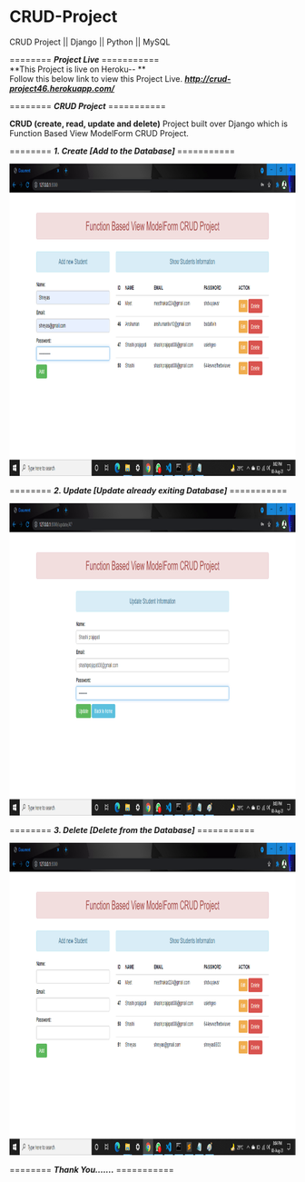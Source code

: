 # CRUD-Project
CRUD Project || Django || Python || MySQL

======== ***Project Live*** =========== <br/>
**This Project is live on Heroku-- ** <br/>
Follow this below link to view this Project Live.
***http://crud-project46.herokuapp.com/***

 ======== ***CRUD Project*** =========== <br/>

**CRUD (create, read, update and delete)** Project built over Django which is Function Based View ModelForm CRUD Project.
<br/>

======== ***1. Create [Add to the Database]*** =========== <br/>

<img src="student/screenshots/add.png" width="750" height="550">


======== ***2. Update [Update already exiting Database]*** =========== <br/>

<img src="student/screenshots/update.png" width="750" height="550">



======== ***3. Delete [Delete from the Database]*** =========== <br/>

<img src="student/screenshots/delete.png" width="750" height="550">



======== ***Thank You.......*** =========== <br/>


